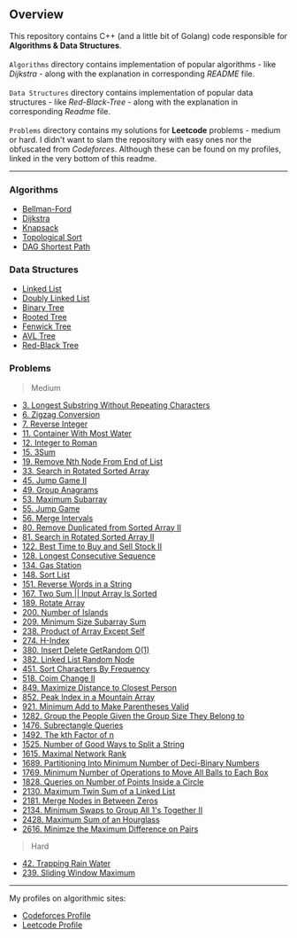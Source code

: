 ## Overview

This repository contains C++ (and a little bit of Golang) code responsible 
for **Algorithms & Data Structures**. <br><br>
`Algorithms` directory contains implementation of popular algorithms - like *Dijkstra* - along with the explanation in corresponding *README* file. <br><br>
`Data Structures` directory contains implementation of popular data structures - like *Red-Black-Tree* - along with the explanation in corresponding *Readme* file. <br><br>
`Problems` directory contains my solutions for **Leetcode** problems - medium or hard. I didn't want to slam the repository with easy ones nor the obfuscated from *Codeforces*. Although these can be found on my profiles, linked in the very bottom of this readme.

---

### Algorithms
- [Bellman-Ford]()
- [Dijkstra]()
- [Knapsack]()
- [Topological Sort]()
- [DAG Shortest Path]()

### Data Structures
- [Linked List]()
- [Doubly Linked List]()
- [Binary Tree]()
- [Rooted Tree]()
- [Fenwick Tree]()
- [AVL Tree]()
- [Red-Black Tree]()

### Problems

>  Medium 

- [3. Longest Substring Without Repeating Characters]() 
- [6. Zigzag Conversion]() 
- [7. Reverse Integer]()  
- [11. Container With Most Water]() 
- [12. Integer to Roman]() 
- [15. 3Sum]() 
- [19. Remove Nth Node From End of List]()
- [33. Search in Rotated Sorted Array]()
- [45. Jump Game II]()
- [49. Group Anagrams]()
- [53. Maximum Subarray]()
- [55. Jump Game]()
- [56. Merge Intervals]()
- [80. Remove Duplicated from Sorted Array II]()
- [81. Search in Rotated Sorted Array II]()
- [122. Best Time to Buy and Sell Stock II]()
- [128. Longest Consecutive Sequence]()
- [134. Gas Station]()
- [148. Sort List]() 
- [151. Reverse Words in a String]()
- [167. Two Sum || Input Array Is Sorted]()
- [189. Rotate Array]()
- [200. Number of Islands]()
- [209. Minimum Size Subarray Sum]()
- [238. Product of Array Except Self]()
- [274. H-Index]()
- [380. Insert Delete GetRandom O(1)]()
- [382. Linked List Random Node]()
- [451. Sort Characters By Frequency]()
- [518. Coim Change II]()
- [849. Maximize Distance to Closest Person]()
- [852. Peak Index in a Mountain Array]()
- [921. Minimum Add to Make Parentheses Valid]()
- [1282. Group the People Given the Group Size They Belong to]()
- [1476. Subrectangle Queries]()
- [1492. The kth Factor of n]()
- [1525. Number of Good Ways to Split a String]()
- [1615. Maximal Network Rank]()
- [1689. Partitioning Into Minimum Number of Deci-Binary Numbers]()
- [1769. Minimum Number of Operations to Move All Balls to Each Box]()
- [1828. Queries on Number of Points Inside a Circle]()
- [2130. Maximum Twin Sum of a Linked List]()
- [2181. Merge Nodes in Between Zeros]()
- [2134. Minimum Swaps to Group All 1's Together II]()
- [2428. Maximum Sum of an Hourglass]()
- [2616. Minimze the Maximum Difference on Pairs]()

> Hard
- [42. Trapping Rain Water]()
- [239. Sliding Window Maximum]()

---

My profiles on algorithmic sites:

- [Codeforces Profile](https://codeforces.com/profile/Creatix)
- [Leetcode Profile](https://leetcode.com/wzslr321)

